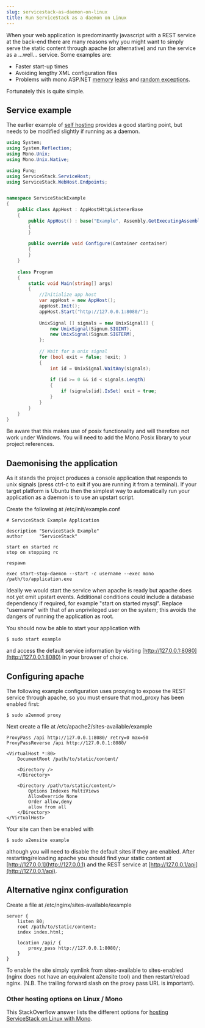 ```yaml
---
slug: servicestack-as-daemon-on-linux
title: Run ServiceStack as a daemon on Linux
---
```


When your web application is predominantly javascript with a REST service at the back-end there are many reasons why you might want to simply serve the static content through apache (or alternative) and run the service as a ...well... service.
Some examples are:

* Faster start-up times
* Avoiding lengthy XML configuration files
* Problems with mono ASP.NET [memory](https://bugzilla.xamarin.com/show_bug.cgi?id=381) [leaks](http://minimalreadership.blogspot.co.uk/2011/07/why-is-aspnet-on-mono-like-new-pet-that.html) and [random exceptions](http://teadriven.me.uk/2012/03/11/time-for-a-rest/).

Fortunately this is quite simple.

## Service example

The earlier example of [self hosting](?id=Self-hosting) provides a good starting point, but needs to be modified slightly if running as a daemon. 

```csharp
using System;
using System.Reflection;
using Mono.Unix;
using Mono.Unix.Native;

using Funq;
using ServiceStack.ServiceHost;
using ServiceStack.WebHost.Endpoints;


namespace ServiceStackExample
{
	public class AppHost : AppHostHttpListenerBase
	{
		public AppHost() : base("Example", Assembly.GetExecutingAssembly())
		{
		}
		
		public override void Configure(Container container)
		{
		}
	}
	
	class Program
	{
		static void Main(string[] args)
		{
			//Initialize app host
			var appHost = new AppHost();
			appHost.Init();
			appHost.Start("http://127.0.0.1:8080/");
	
			UnixSignal [] signals = new UnixSignal[] { 
				new UnixSignal(Signum.SIGINT), 
				new UnixSignal(Signum.SIGTERM), 
			};
	
			// Wait for a unix signal
			for (bool exit = false; !exit; )
			{
				int id = UnixSignal.WaitAny(signals);
				
				if (id >= 0 && id < signals.Length)
				{
					if (signals[id].IsSet) exit = true;
				}
			}
		}
	}
}
```

Be aware that this makes use of posix functionality and will therefore not work under Windows. You will need to add the Mono.Posix library to your project references.


## Daemonising the application

As it stands the project produces a console application that responds to unix signals (press ctrl-c to exit if you are running it from a terminal). If your target platform is Ubuntu then the simplest way to automatically run your application as a daemon is to use an upstart script.

Create the following at /etc/init/example.conf

	# ServiceStack Example Application

	description "ServiceStack Example"
	author      "ServiceStack"

	start on started rc
	stop on stopping rc

	respawn

	exec start-stop-daemon --start -c username --exec mono /path/to/application.exe

Ideally we would start the service when apache is ready but apache does not yet emit upstart events. Additional conditions could include a database dependency if required, for example "start on started mysql". Replace "username" with that of an unprivileged user on the system; this avoids the dangers of running the application as root.

You should now be able to start your application with

	$ sudo start example

and access the default service information by visiting [http://127.0.0.1:8080](http://127.0.0.1:8080) in your browser of choice.

## Configuring apache

The following example configuration uses proxying to expose the REST service through apache, so you must ensure that mod_proxy has been enabled first:

	$ sudo a2enmod proxy

Next create a file at /etc/apache2/sites-available/example

	ProxyPass /api http://127.0.0.1:8080/ retry=0 max=50
	ProxyPassReverse /api http://127.0.0.1:8080/

	<VirtualHost *:80>
		DocumentRoot /path/to/static/content/

		<Directory />
		</Directory>

		<Directory /path/to/static/content/>
			Options Indexes MultiViews
			AllowOverride None
			Order allow,deny
			allow from all
		</Directory>
	</VirtualHost>


Your site can then be enabled with

	$ sudo a2ensite example

although you will need to disable the default sites if they are enabled. After restarting/reloading apache you should find your static content at [http://127.0.0.1](http://127.0.0.1) and the REST service at [http://127.0.0.1/api](http://127.0.0.1/api).


## Alternative nginx configuration

Create a file at /etc/nginx/sites-available/example

	server {
		listen 80;
		root /path/to/static/content;
		index index.html;

		location /api/ {
			proxy_pass http://127.0.0.1:8080/;
		}
	}

To enable the site simply symlink from sites-available to sites-enabled (nginx does not have an equivalent a2ensite tool) and then restart/reload nginx. (N.B. The trailing forward slash on the proxy pass URL is important).

### Other hosting options on Linux / Mono
This StackOverflow answer lists the different options for [hosting ServiceStack on Linux with Mono](http://stackoverflow.com/questions/12188356/what-is-the-best-way-to-run-servicestack-on-linux-mono/12188358#12188358).